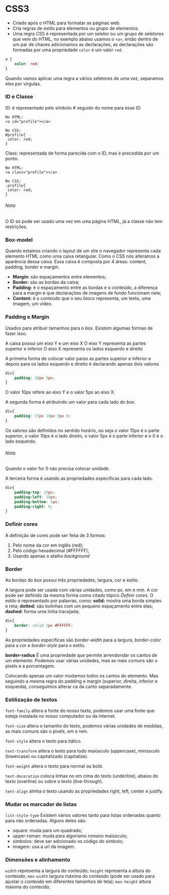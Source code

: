 # CSS3
- Criado após o HTML para formatar as páginas web.
- Cria regras de estilo para elementos ou grupo de elementos.
- Uma regra CSS é representada por um seletor ou um grupo de seletores que vem do HTML, no exemplo abaixo usamos o `<a>`, então dentro de um par de chaves adicionamos as declarações, as declarações são formadas por uma propriedade `color` e um valor `red`.

```css
a {
    color: red;
}
```
Quando vamos aplicar uma regra a vários seletores de uma vez, separamos eles por vírgulas.

### ID e Classe
ID: é representado pelo símbolo # seguido do nome para esse ID.

```
No HTML:
<a id="profile"></a>

No CSS:
#profile{
 color: red;
}
```
Class: representada de forma parecida com o ID, mas é precedida por um ponto.
```
No HTML:
<a class="profile"></a>

No CSS:
.profile{
 color: red;
}
```

###### Nota
O ID só pode ser usado uma vez em uma página HTML, já a classe não tem restrições.

### Box-model
Quando estamos criando o layout de um site o navegador representa cada elemento HTML como uma caixa retangular. Como o CSS nós alteramos a aparência dessa caixa. Essa caixa é composta por 4 áreas: content, padding, border e margin.

- **Margin:** são espaçamentos entre elementos;
- **Border:** são as bordas da caixa;
- **Padding:** é o espaçamento entre as bordas e o conteúdo, a diferença para a margin é que declarações de imagens de fundo funcionam nele;
- **Content:** é o conteúdo que o seu bloco representa, um texto, uma imagem, um vídeo.

### Padding e Margin
Usados para atribuir tamanhos para o _box_. Existem algumas formas de fazer isso.

A caixa possui um eixo Y e um eixo X
O eixo Y representa as partes superior e inferior
O eixo X representa os lados esquerdo e direito 

A primeira forma de colocar valor paras as partes superior e inferior e depois para os lados esquerdo e direito é declarando apenas dois valores

```css
div{
    padding: 10px 5px;
}
```
O valor 10px refere ao eixo Y e o valor 5px ao eixo X.

A segunda forma é atribuindo um valor para cada lado do _box_.
``` css
div{
    padding: 15px 10px 5px 0;
}
```
Os valores são definidos no sentido horário, ou seja o valor 15px é o parte superior, o valor 10px é o lado direito, o valor 5px é o parte inferior e o 0 é o lado esquerdo.

###### Nota
Quando o valor for 0 não precisa colocar unidade.

A terceira forma é usando as propriedades especificas para cada lado.
``` css
div{
    padding-top: 15px;
    padding-left: 10px;
    padding-bottom: 5px;
    padding-right: 0;
}
```

### Definir cores
A definição de cores pode ser feita de 3 formas:
1. Pelo nome da cor em inglês (red);
2. Pelo código hexadecimal (#FFFFFF);
3. Usando apenas o atalho _background_

### Border
As bordas do _box_ possui três propriedades, largura, cor e estilo.

A largura pode ser usada com várias unidades, como px, em e mm.
A cor pode ser definido da mesma forma como citado tópico _Definir cores_.
O estilo é representado por palavras, como:
**solid:** mostra uma borda simples e reta;
**dotted:** são bolinhas com um pequeno espaçamento entre elas;
**dashed:** forma uma linha tracejada;

``` css
div{
    border: solid 1px #FFFFFF;
}
```
As propriedades especificas são _border-width_ para a largura, _border-color_ para a cor e _border-style_ para o estilo.

**border-radius**
É uma propriedade que permite arrendondar os cantos de um elemento. Podemos usar várias unidades, mas as mais comuns são o pixels e a porcentagem.

Colocando apenas um valor mudamos todos os cantos do elemento. Mas seguindo a mesma regra do padding e margin (superior, direita, inferior e esquerda), conseguimos alterar ca da canto separadamente. 


### Estilização de textos
`font-family` altera a fonte do nosso texto, podemos usar uma fonte que esteja instalada no nosso computador ou da internet.

`font-size` altera o tamanho do texto, podemos várias unidades de medidas, as mais comuns são o pixels, em e rem.

`font-style` altera o texto para itálico.

`text-transform` altera o texto para tudo maiúsculo (uppercase), minúsculo (lowercase) ou capitalizado (capitalize).

`font-weight` altera o texto para normal ou bold.

`text-decoration` coloca linhas no em cima do texto (underline), abaixo do texto (overline) ou sobre o texto (line-through).

`text-align` alinha o texto usando as propriedades right, left, center e justify.

### Mudar os marcador de listas
`list-style-type`
Existem vários valores tanto para listas ordenadas quanto para não ordenadas. 
Alguns deles são:
- square: muda para um quadrado;
- upper-roman: muda para algorismo romano maiúsculo;
- símbolos: deve ser adicionado os código do símbolo;
- imagem: usa a url da imagem.

### Dimensões e alinhamento
`width` representa a largura do conteúdo;
`height` representa a altura do conteúdo;
`max-width` largura máxima do conteúdo (pode ser usado para ajustar o conteúdo em diferentes tamanhos de tela);
`max-height` altura máxima do conteúdo;
